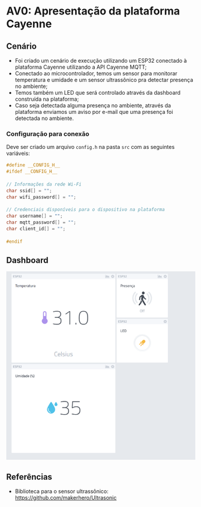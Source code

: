 # AV0: Apresentação da plataforma Cayenne

## Cenário

* Foi criado um cenário de execução utilizando um ESP32 conectado à plataforma Cayenne utilizando a API Cayenne MQTT;
* Conectado ao microcontrolador, temos um sensor para monitorar temperatura e umidade e um sensor ultrassônico pra detectar presença no ambiente;
* Temos também um LED que será controlado através da dashboard construída na plataforma;
* Caso seja detectada alguma presença no ambiente, através da plataforma enviamos um aviso por e-mail que uma presença foi detectada no ambiente.

### Configuração para conexão

Deve ser criado um arquivo `config.h` na pasta `src` com as seguintes variáveis:

```cpp
#define __CONFIG_H__
#ifdef __CONFIG_H__

// Informações da rede Wi-Fi
char ssid[] = "";
char wifi_password[] = "";

// Credenciais disponíveis para o dispositivo na plataforma
char username[] = "";
char mqtt_password[] = "";
char client_id[] = "";

#endif
```

## Dashboard
![dashboard](images/dashboard.png)

## Referências

* Biblioteca para o sensor ultrassônico: https://github.com/makerhero/Ultrasonic
